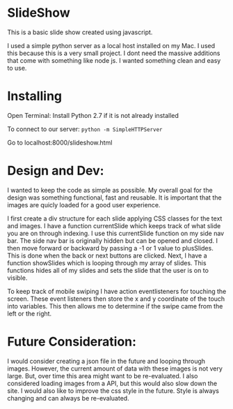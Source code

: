 # SlideShow


This is a basic slide show created using javascript. 


I used a simple python server as a local host installed on my Mac. I used this because this is a very small project. I dont need the massive additions that come with something like node js. I wanted something clean and easy to use.

# Installing 
Open Terminal: 
Install Python 2.7 if it is not already installed

To connect to our server: 
`python -m SimpleHTTPServer`

Go to localhost:8000/slideshow.html 


# Design and Dev: 

 I wanted to keep the code as simple as possible. My overall goal for the design was something functional, fast and reusable. It is important that the images are quicly loaded for a good user experience. 


I first create a div structure for each slide applying CSS classes for the text and images. I have a function currentSlide which keeps track of what slide you are on through indexing. I use this currentSlide function on my side nav bar. The side nav bar is originally hidden but can be opened and closed. I then move forward or backward by passing a -1 or 1 value to plusSlides. This is done when the back or next buttons are clicked. Next, I have a function showSlides which is looping through my array of slides. This functions hides all of my slides and sets the slide that the user is on to visible.

To keep track of mobile swiping I have action eventlisteners for touching the screen. These event listeners then store the x and y coordinate of the touch into variables. This then allows me to determine if the swipe came from the left or the right. 


# Future Consideration: 

I would consider creating a json file in the future and looping through images. However, the current amount of data with these images is not very large. But, over time this area might want to be re-evaluated. I also considered loading images from a API, but this would also slow down the site. 
I would also like to improve the css style in the future. Style is always changing and can always be re-evaluated.
